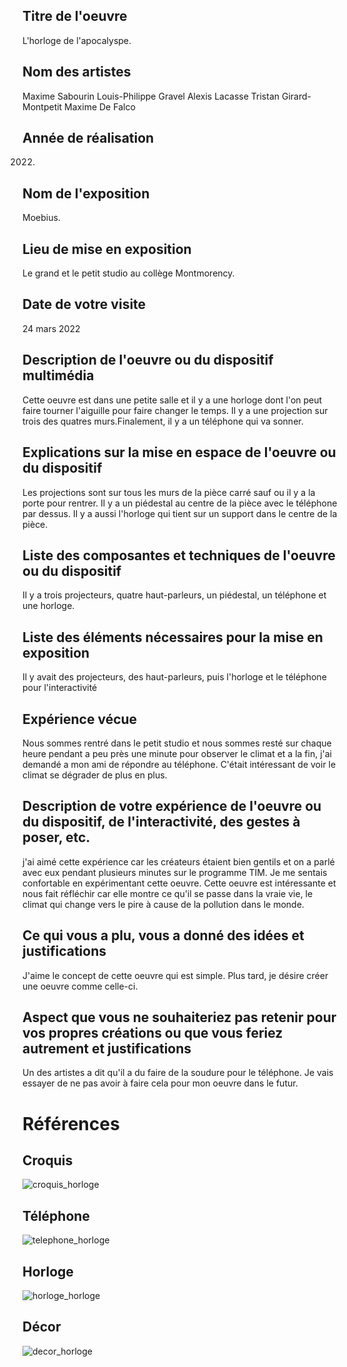 ## Titre de l'oeuvre
L'horloge de l'apocalyspe.

## Nom des artistes
Maxime Sabourin
Louis-Philippe Gravel
Alexis Lacasse
Tristan Girard-Montpetit
Maxime De Falco

## Année de réalisation
2022.

## Nom de l'exposition
Moebius.

## Lieu de mise en exposition 
Le grand et le petit studio au collège Montmorency.

## Date de votre visite
24 mars 2022

## Description de l'oeuvre ou du dispositif multimédia
Cette oeuvre est dans une petite salle et il y a une horloge dont l'on peut faire tourner l'aiguille pour faire changer le temps. Il y a une projection sur trois des quatres murs.Finalement, il y a un téléphone qui va sonner.

## Explications sur la mise en espace de l'oeuvre ou du dispositif
Les projections sont sur tous les murs de la pièce carré sauf ou il y a la porte pour rentrer. Il y a un piédestal au centre de la pièce avec le téléphone par dessus. Il y a aussi l'horloge qui tient sur un support dans le centre de la pièce.

## Liste des composantes et techniques de l'oeuvre ou du dispositif
Il y a trois projecteurs, quatre haut-parleurs, un piédestal, un téléphone et une horloge.

## Liste des éléments nécessaires pour la mise en exposition
Il y avait des projecteurs, des haut-parleurs, puis l'horloge et le téléphone pour l'interactivité
 
## Expérience vécue 
Nous sommes rentré dans le petit studio et nous sommes resté sur chaque heure pendant a peu près une minute pour observer le climat et a la fin, j'ai demandé a mon ami de répondre au téléphone. C'était intéressant de voir le climat se dégrader de plus en plus. 

## Description de votre expérience de l'oeuvre ou du dispositif, de l'interactivité, des gestes à poser, etc.
j'ai aimé cette expérience car les créateurs étaient bien gentils et on a parlé avec eux pendant plusieurs minutes sur le programme TIM. Je me sentais confortable en expérimentant cette oeuvre. Cette oeuvre est intéressante et nous fait réfléchir car elle montre ce qu'il se passe dans la vraie vie, le climat qui change vers le pire à cause de la pollution dans le monde.

## Ce qui vous a plu, vous a donné des idées et justifications
J'aime le concept de cette oeuvre qui est simple. Plus tard, je désire créer une oeuvre comme celle-ci.

## Aspect que vous ne souhaiteriez pas retenir pour vos propres créations ou que vous feriez autrement et justifications
Un des artistes a dit qu'il a du faire de la soudure pour le téléphone. Je vais essayer de ne pas avoir à faire cela pour mon oeuvre dans le futur.

# Références

## Croquis
![croquis_horloge](https://github.com/guillaume1122/portfolio_guillaume1122/blob/main/Moebius_Horloge_apocalypse/medias/horloge_croquis.jpg)

## Téléphone
![telephone_horloge](https://github.com/guillaume1122/portfolio_guillaume1122/blob/main/Moebius_Horloge_apocalypse/medias/horloge_telephone.jpg)
## Horloge
![horloge_horloge](https://github.com/guillaume1122/portfolio_guillaume1122/blob/main/Moebius_Horloge_apocalypse/medias/horloge_horloge.jpg)
## Décor
![decor_horloge](https://github.com/guillaume1122/portfolio_guillaume1122/blob/main/Moebius_Horloge_apocalypse/medias/horloge_decor.PNG)
